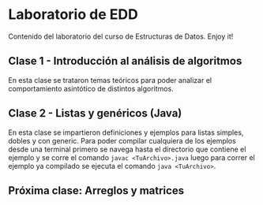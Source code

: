 # Laboratorio de EDD
Contenido del laboratorio del curso de Estructuras de Datos. Enjoy it!
## Clase 1 - Introducción al análisis de algoritmos
En esta clase se trataron temas teóricos para poder analizar el comportamiento asintótico de distintos algoritmos.
## Clase 2 - Listas y genéricos (Java) 
En esta clase se impartieron definiciones y ejemplos para listas simples, dobles y con generic. Para poder compilar cualquiera de los ejemplos desde una terminal primero se navega hasta el directorio que contiene el ejemplo y se corre el comando `javac <TuArchivo>.java` luego para correr el ejemplo ya compilado se ejecuta el comando `java <TuArchivo>`.
## Próxima clase: Arreglos y matrices
